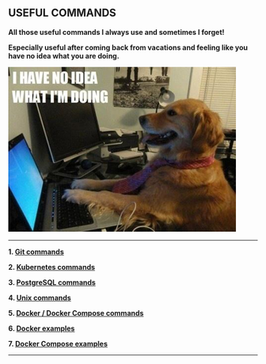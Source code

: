 USEFUL COMMANDS
---------------------------------------------------------------

**All those useful commands I always use and sometimes I forget!**

**Especially useful after coming back from vacations and feeling
like you have no idea what you are doing.**

![NoIdea](screenshots/havenoideawhatimdoing.jpg)

---------------------------------------------------------------

**1. [Git commands](./git-commands/README.md)**

**2. [Kubernetes commands](./kubernetes-commands/README.md)**

**3. [PostgreSQL commands](./postgresql-commands/README.md)**

**4. [Unix commands](./unix-commands/README.md)**

**5. [Docker / Docker Compose commands](./docker-commands/README.md)**

**6. [Docker examples](./docker-commands/README-DOCKER-EXAMPLES.md)**

**7. [Docker Compose examples](./docker-commands/README-DOCKER-COMPOSE-EXAMPLES.md)**

---------------------------------------------------------------